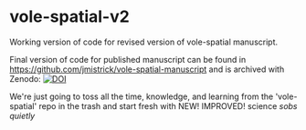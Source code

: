 # vole-spatial-v2
Working version of code for revised version of vole-spatial manuscript. 

Final version of code for published manuscript can be found in https://github.com/jmistrick/vole-spatial-manuscript and is archived with Zenodo: <a href="https://zenodo.org/doi/10.5281/zenodo.10603001"><img src="https://zenodo.org/badge/580540737.svg" alt="DOI"></a> 

We're just going to toss all the time, knowledge, and learning from the 'vole-spatial' repo in the trash and start fresh with NEW! IMPROVED! science *sobs quietly*
